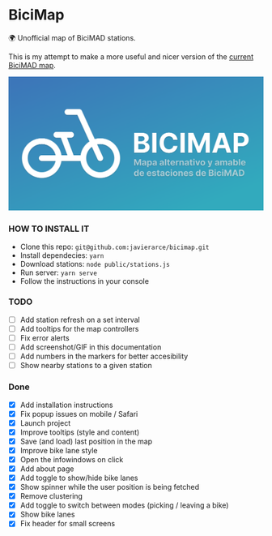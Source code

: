 # BiciMap

🌍 Unofficial map of BiciMAD stations. 

This is my attempt to make a more useful and nicer version of the [current BiciMAD map](https://u.bicimad.com/mapa).

![card](public/img/card.png)

### HOW TO INSTALL IT

- Clone this repo: `git@github.com:javierarce/bicimap.git`
- Install dependecies: `yarn`
- Download stations: `node public/stations.js`
- Run server: `yarn serve`
- Follow the instructions in your console

### TODO

- [ ] Add station refresh on a set interval
- [ ] Add tooltips for the map controllers
- [ ] Fix error alerts
- [ ] Add screenshot/GIF in this documentation
- [ ] Add numbers in the markers for better accesibility
- [ ] Show nearby stations to a given station

### Done

- [x] Add installation instructions
- [x] Fix popup issues on mobile / Safari
- [x] Launch project
- [x] Improve tooltips (style and content)
- [x] Save (and load) last position in the map
- [x] Improve bike lane style
- [x] Open the infowindows on click
- [x] Add about page
- [x] Add toggle to show/hide bike lanes
- [x] Show spinner while the user position is being fetched
- [x] Remove clustering
- [x] Add toggle to switch between modes (picking / leaving a bike)
- [x] Show bike lanes
- [x] Fix header for small screens

